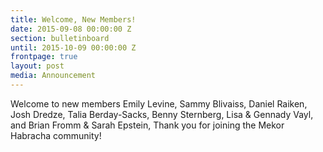 ```yaml
---
title: Welcome, New Members!
date: 2015-09-08 00:00:00 Z
section: bulletinboard
until: 2015-10-09 00:00:00 Z
frontpage: true
layout: post
media: Announcement
---
```

 
Welcome to new members Emily Levine, Sammy Blivaiss, Daniel Raiken, Josh Dredze, Talia Berday-Sacks, Benny Sternberg, Lisa & Gennady Vayl, and Brian Fromm & Sarah Epstein, Thank you for joining the Mekor Habracha community!